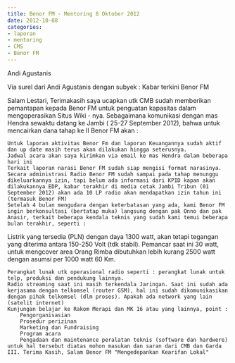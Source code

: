 ```yaml
---
title: Benor FM - Mentoring 8 Oktober 2012
date: 2012-10-08
categories:
- laporan
- mentoring
- CMS
- Benor FM
---
```


Andi Agustanis

Via surel dari Andi Agustanis dengan subyek : Kabar terkini Benor FM

Salam Lestari, Terimakasih saya ucapkan utk CMB sudah memberikan pemantapan kepada Benor FM untuk penguatan kapasitas dalam mengoperasikan Situs Wiki - nya. Sebagaimana komunikasi dengan mas Hendra sewaktu datang ke Jambi ( 25-27 September 2012), bahwa untuk mencairkan dana tahap ke II Benor FM akan :

    Untuk laporan aktivitas Benor Fm dan laporan Keuangannya sudah aktif dan up date masih terus akan dilakukan hingga seterusnya.
    Jadwal acara akan saya kirimkan via email ke mas Hendra dalam beberapa hari ini
    Terkait laporan narasi Benor FM sudah siap mengisi format narasinya.
    Secara administrasi Radio Benor FM sudah sampai pada tahap menunggu dikeluarkannya izin, tapi belum ada informasi dari KPID kapan akan dilakukannya EDP, kabar terakhir di media cetak Jambi Tribun (01 September 2012) akan ada 10 LP radio akan mendapatkan izin tahun ini (termasuk Benor FM)
    Setelah 4 bulan mengudara dengan keterbatasan yang ada, kami Benor FM ingin berkonsultasi (bertatap muka) langsung dengan pak Onno dan pak Anasir, terkait beberapa kendala teknis yang sudah kami temui beberapa bulan terakhir, seperti :

Listrik yang tersedia (PLN) dengan daya 1300 watt, akan tetapi tegangan yang diterima antara 150-250 Volt (tdk stabil). Pemancar saat ini 30 watt, untuk mengcover area Orang Rimba dibutuhkan lebih kurang 2500 watt dengan asumsi per 1000 watt 60 Km.

    Perangkat lunak utk operasional radio seperti : perangkat lunak untuk telp, produksi dan pendukung lainnya.
    Radio streaming saat ini masih terkendala Jaringan. Saat ini sudah ada kerjasama dengan telkomsel (router GSM), hal ini sudah dikomunikasikan dengan pihak telkomsel (dlm proses). Apakah ada network yang lain (satelit internet)
    Kunjungan belajar ke Rakom Merapi dan MK 16 atau yang lainnya, point :
        Pengorganisasian
        Prosedur perizinan
        Marketing dan Fundraising
        Program acara
        Pengadaan dan maintenance peralatan teknis (software dan hardwere) untuk hal tersebut diatas mohon masukan dan saran dari CMB dan Garda III. Terima Kasih, Salam Benor FM "Mengedepankan Kearifan Lokal"
